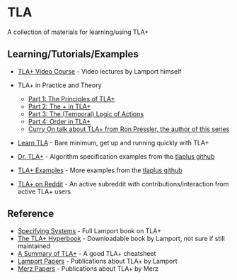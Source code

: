 # TLA

A collection of materials for learning/using TLA+

## Learning/Tutorials/Examples

* [TLA+ Video Course](http://lamport.azurewebsites.net/video/videos.html) - Video lectures by Lamport himself

* TLA+ in Practice and Theory
  * [Part 1: The Principles of TLA+](https://pron.github.io/posts/tlaplus_part1)
  * [Part 2: The + in TLA+](https://pron.github.io/posts/tlaplus_part2)
  * [Part 3: The (Temporal) Logic of Actions](https://pron.github.io/posts/tlaplus_part3)
  * [Part 4: Order in TLA+](https://pron.github.io/posts/tlaplus_part4)
  * [Curry On talk about TLA+ from Ron Pressler, the author of this series](https://pron.github.io/posts/tlaplus-curryon-talk)

* [Learn TLA](https://learntla.com/introduction/) - Bare minimum, get up and running quickly with TLA+
* [Dr. TLA+](https://github.com/tlaplus/DrTLAPlus) - Algorithm specification examples from the [tlaplus github](https://github.com/tlaplus)
* [TLA+ Examples](https://github.com/tlaplus/Examples) - More examples from the [tlaplus github](https://github.com/tlaplus)
* [TLA+ on Reddit](https://www.reddit.com/r/tlaplus/) - An active subreddit with contributions/interaction from active TLA+ users

## Reference

* [Specifying Systems](http://lamport.azurewebsites.net/tla/book-02-08-08.pdf) - Full Lamport book on TLA+
* [The TLA+ Hyperbook](http://lamport.azurewebsites.net/tla/hyperbook.html) - Downloadable book by Lamport, not sure if still maintained
* [A Summary of TLA+](http://lamport.azurewebsites.net/tla/summary.pdf) - A good TLA+ cheatsheet
* [Lamport Papers](http://lamport.azurewebsites.net/tla/papers.html) - Publications about TLA+ by Lamport
* [Merz Papers](https://members.loria.fr/SMerz/papers.html) - Publications about TLA+ by Merz
